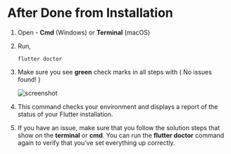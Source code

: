 # After Done from Installation



1. Open - **Cmd** (Windows) or **Terminal** (macOS)

2. Run,

   ```shell
   flutter doctor
   ```

   

3. Make sure you see **green** check marks in all steps with ( No issues found! )   

   ![screenshot](https://lh5.googleusercontent.com/bcv1I4hrEV6TPca9PxcQ_Cd66bXBOJwwi-g_qruPNMsz7vYBxfcngYq-VxoYr8KX6MUGev_69oGeqk9EbooeYKjrKP9KcgnaEggqNNLUO5nWY-9aeI8hCg0e3uLJwO-ppUK1BQKj)




4. This command checks your environment and displays a report of the status of your Flutter installation.



5. If you have an issue, make sure that you follow the solution steps that show on the **terminal** or **cmd**. You can run the **flutter doctor** command again to verify that you’ve set everything up correctly.

